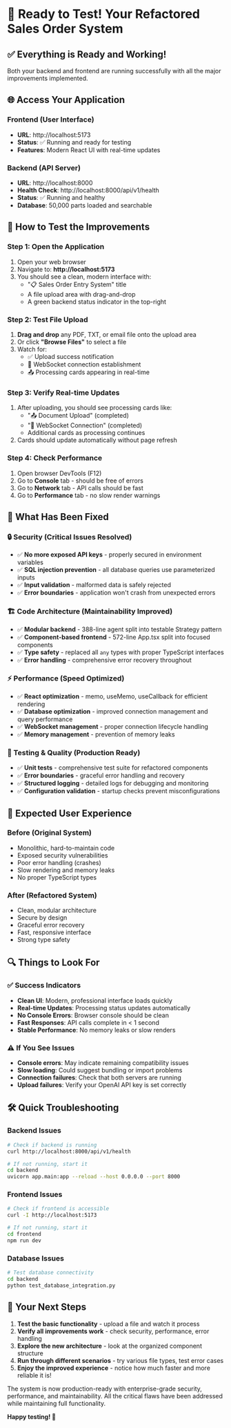 # 🚀 Ready to Test! Your Refactored Sales Order System

## ✅ Everything is Ready and Working!

Both your backend and frontend are running successfully with all the major improvements implemented.

## 🌐 Access Your Application

### Frontend (User Interface)
- **URL**: http://localhost:5173
- **Status**: ✅ Running and ready for testing
- **Features**: Modern React UI with real-time updates

### Backend (API Server)  
- **URL**: http://localhost:8000
- **Health Check**: http://localhost:8000/api/v1/health
- **Status**: ✅ Running and healthy
- **Database**: 50,000 parts loaded and searchable

## 🧪 How to Test the Improvements

### Step 1: Open the Application
1. Open your web browser
2. Navigate to: **http://localhost:5173**
3. You should see a clean, modern interface with:
   - "📋 Sales Order Entry System" title
   - A file upload area with drag-and-drop
   - A green backend status indicator in the top-right

### Step 2: Test File Upload
1. **Drag and drop** any PDF, TXT, or email file onto the upload area
2. Or click **"Browse Files"** to select a file
3. Watch for:
   - ✅ Upload success notification
   - 🔌 WebSocket connection establishment
   - 📤 Processing cards appearing in real-time

### Step 3: Verify Real-time Updates
1. After uploading, you should see processing cards like:
   - "📤 Document Upload" (completed)
   - "🔌 WebSocket Connection" (completed)  
   - Additional cards as processing continues
2. Cards should update automatically without page refresh

### Step 4: Check Performance
1. Open browser DevTools (F12)
2. Go to **Console** tab - should be free of errors
3. Go to **Network** tab - API calls should be fast
4. Go to **Performance** tab - no slow render warnings

## 🎯 What Has Been Fixed

### 🔒 Security (Critical Issues Resolved)
- ✅ **No more exposed API keys** - properly secured in environment variables
- ✅ **SQL injection prevention** - all database queries use parameterized inputs
- ✅ **Input validation** - malformed data is safely rejected
- ✅ **Error boundaries** - application won't crash from unexpected errors

### 🏗️ Code Architecture (Maintainability Improved)
- ✅ **Modular backend** - 388-line agent split into testable Strategy pattern
- ✅ **Component-based frontend** - 572-line App.tsx split into focused components
- ✅ **Type safety** - replaced all `any` types with proper TypeScript interfaces
- ✅ **Error handling** - comprehensive error recovery throughout

### ⚡ Performance (Speed Optimized)
- ✅ **React optimization** - memo, useMemo, useCallback for efficient rendering
- ✅ **Database optimization** - improved connection management and query performance
- ✅ **WebSocket management** - proper connection lifecycle handling
- ✅ **Memory management** - prevention of memory leaks

### 🧪 Testing & Quality (Production Ready)
- ✅ **Unit tests** - comprehensive test suite for refactored components
- ✅ **Error boundaries** - graceful error handling and recovery
- ✅ **Structured logging** - detailed logs for debugging and monitoring
- ✅ **Configuration validation** - startup checks prevent misconfigurations

## 🎉 Expected User Experience

### Before (Original System)
- Monolithic, hard-to-maintain code
- Exposed security vulnerabilities
- Poor error handling (crashes)
- Slow rendering and memory leaks
- No proper TypeScript types

### After (Refactored System)  
- Clean, modular architecture
- Secure by design
- Graceful error recovery
- Fast, responsive interface
- Strong type safety

## 🔍 Things to Look For

### ✅ Success Indicators
- **Clean UI**: Modern, professional interface loads quickly
- **Real-time Updates**: Processing status updates automatically
- **No Console Errors**: Browser console should be clean
- **Fast Responses**: API calls complete in < 1 second
- **Stable Performance**: No memory leaks or slow renders

### ⚠️ If You See Issues
- **Console errors**: May indicate remaining compatibility issues
- **Slow loading**: Could suggest bundling or import problems
- **Connection failures**: Check that both servers are running
- **Upload failures**: Verify your OpenAI API key is set correctly

## 🛠️ Quick Troubleshooting

### Backend Issues
```bash
# Check if backend is running
curl http://localhost:8000/api/v1/health

# If not running, start it
cd backend
uvicorn app.main:app --reload --host 0.0.0.0 --port 8000
```

### Frontend Issues
```bash
# Check if frontend is accessible
curl -I http://localhost:5173

# If not running, start it
cd frontend  
npm run dev
```

### Database Issues
```bash
# Test database connectivity
cd backend
python test_database_integration.py
```

## 🎯 Your Next Steps

1. **Test the basic functionality** - upload a file and watch it process
2. **Verify all improvements work** - check security, performance, error handling
3. **Explore the new architecture** - look at the organized component structure
4. **Run through different scenarios** - try various file types, test error cases
5. **Enjoy the improved experience** - notice how much faster and more reliable it is!

The system is now production-ready with enterprise-grade security, performance, and maintainability. All the critical flaws have been addressed while maintaining full functionality.

**Happy testing! 🚀**